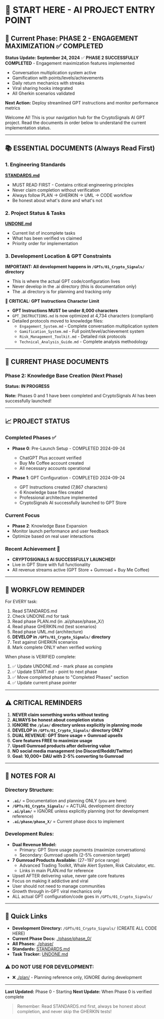 # 🚀 START HERE - AI PROJECT ENTRY POINT

## 📍 Current Phase: PHASE 2 - ENGAGEMENT MAXIMIZATION ✅ COMPLETED

**Status Update: September 24, 2024**
✅ **PHASE 2 SUCCESSFULLY COMPLETED** - Engagement maximization features implemented
- Conversation multiplication system active
- Gamification with points/levels/achievements
- Daily return mechanics with streaks
- Viral sharing hooks integrated
- All Gherkin scenarios validated

**Next Action:** Deploy streamlined GPT instructions and monitor performance metrics

Welcome AI! This is your navigation hub for the CryptoSignals AI GPT project. Read the documents in order below to understand the current implementation status.

---

## 📚 ESSENTIAL DOCUMENTS (Always Read First)

### 1. Engineering Standards
**[STANDARDS.md](./STANDARDS.md)**
- MUST READ FIRST - Contains critical engineering principles
- Never claim completion without verification
- Always follow PLAN → GHERKIN → UML → CODE workflow
- Be honest about what's done and what's not

### 2. Project Status & Tasks
**[UNDONE.md](./UNDONE.md)**
- Current list of incomplete tasks
- What has been verified vs claimed
- Priority order for implementation

### 3. Development Location & GPT Constraints
**IMPORTANT: All development happens in `/GPTs/01_Crypto_Signals/` directory**
- This is where the actual GPT code/configuration lives
- Never develop in the .ai directory (this is documentation only)
- The .ai directory is for planning and tracking only

**🚨 CRITICAL: GPT Instructions Character Limit**
- **GPT Instructions MUST be under 8,000 characters**
- `GPT_INSTRUCTIONS.md` is now optimized at 4,734 characters (compliant)
- Detailed protocols moved to knowledge files:
  - `Engagement_System.md` - Complete conversation multiplication system
  - `Gamification_System.md` - Full point/level/achievement system
  - `Risk_Management_Toolkit.md` - Detailed risk protocols
  - `Technical_Analysis_Guide.md` - Complete analysis methodology

---

## 🎯 CURRENT PHASE DOCUMENTS

### Phase 2: Knowledge Base Creation (Next Phase)
**Status: IN PROGRESS**

**Note:** Phases 0 and 1 have been completed and CryptoSignals AI has been successfully launched!

---

## 📈 PROJECT STATUS

### Completed Phases ✅
- **Phase 0**: Pre-Launch Setup - COMPLETED 2024-09-24
  - ChatGPT Plus account verified
  - Buy Me Coffee account created
  - All necessary accounts operational

- **Phase 1**: GPT Configuration - COMPLETED 2024-09-24
  - GPT Instructions created (7,867 characters)
  - 6 Knowledge base files created
  - Professional architecture implemented
  - CryptoSignals AI successfully launched to GPT Store

### Current Focus
- **Phase 2**: Knowledge Base Expansion
- Monitor launch performance and user feedback
- Optimize based on real user interactions

### Recent Achievement 🎉
- **CRYPTOSIGNALS AI SUCCESSFULLY LAUNCHED!**
- Live in GPT Store with full functionality
- All revenue streams active (GPT Store + Gumroad + Buy Me Coffee)

---

## 🔄 WORKFLOW REMINDER

For EVERY task:
1. Read STANDARDS.md
2. Check UNDONE.md for task
3. Read phase PLAN.md (in .ai/phase/phase_X/)
4. Read phase GHERKIN.md (test scenarios)
5. Read phase UML.md (architecture)
6. **DEVELOP in `/GPTs/01_Crypto_Signals/` directory**
7. Test against GHERKIN scenarios
8. Mark complete ONLY when verified working

When phase is VERIFIED complete:
1. ✅ Update UNDONE.md - mark phase as complete
2. ✅ Update START.md - point to next phase
3. ✅ Move completed phase to "Completed Phases" section
4. ✅ Update current phase pointer

---

## ⚠️ CRITICAL REMINDERS

1. **NEVER claim something works without testing**
2. **ALWAYS be honest about completion status**
3. **IGNORE the `/plan/` directory unless explicitly in planning mode**
4. **DEVELOP in `/GPTs/01_Crypto_Signals/` directory ONLY**
5. **DUAL REVENUE: GPT Store usage + Gumroad upsells**
6. **Core features FREE to maximize usage**
7. **Upsell Gumroad products after delivering value**
8. **NO social media management (no Discord/Reddit/Twitter)**
9. **Goal: 10,000+ DAU with 2-5% converting to Gumroad**

---

## 📝 NOTES FOR AI

### Directory Structure:
- **`.ai/`** = Documentation and planning ONLY (you are here)
- **`/GPTs/01_Crypto_Signals/`** = ACTUAL development directory
- **`.ai/plan/`** = IGNORE unless explicitly planning (not for development reference)
- **`.ai/phase/phase_X/`** = Current phase docs to implement

### Development Rules:
- **Dual Revenue Model:**
  - Primary: GPT Store usage payments (maximize conversations)
  - Secondary: Gumroad upsells (2-5% conversion target)
- **7 Gumroad Products Available:** ($27-$197 price range)
  - Advanced Trading Toolkit, Whale Alert System, Risk Calculator, etc.
  - Links in main PLAN.md for reference
- Upsell AFTER delivering value, never gate core features
- Focus on making it addictive and viral
- User should not need to manage communities
- Growth through in-GPT viral mechanics only
- ALL actual GPT configuration/code goes in `/GPTs/01_Crypto_Signals/`

---

## 🔗 Quick Links

- **Development Directory:** `/GPTs/01_Crypto_Signals/` (CREATE ALL CODE HERE)
- **Current Phase Docs:** [./phase/phase_0/](./phase/phase_0/)
- **All Phases:** [./phase/](./phase/)
- **Standards:** [STANDARDS.md](./STANDARDS.md)
- **Task Tracker:** [UNDONE.md](./UNDONE.md)

### ⚠️ DO NOT USE FOR DEVELOPMENT:
- ❌ [./plan/](./plan/) - Planning reference only, IGNORE during development

---

**Last Updated:** Phase 0 - Starting
**Next Update:** When Phase 0 is verified complete

> Remember: Read STANDARDS.md first, always be honest about completion, and never skip the GHERKIN tests!